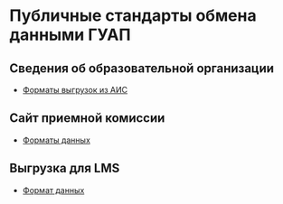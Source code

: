 # Публичные стандарты обмена данными ГУАП

## Сведения об образовательной организации

- [Форматы выгрузок из АИС](sveden/README.md)

## Сайт приемной комиссии

- [Форматы данных](priem/README.md)

## Выгрузка для LMS

- [Формат данных](lms/README.md)
